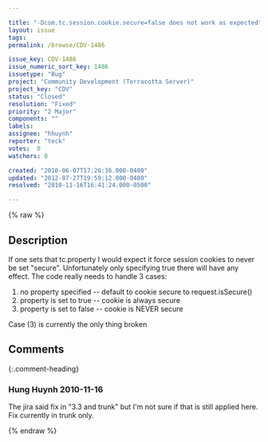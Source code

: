 ```yaml
---

title: "-Dcom.tc.session.cookie.secure=false does not work as expected"
layout: issue
tags: 
permalink: /browse/CDV-1486

issue_key: CDV-1486
issue_numeric_sort_key: 1486
issuetype: "Bug"
project: "Community Development (Terracotta Server)"
project_key: "CDV"
status: "Closed"
resolution: "Fixed"
priority: "2 Major"
components: ""
labels: 
assignee: "hhuynh"
reporter: "teck"
votes:  0
watchers: 0

created: "2010-06-07T17:26:36.000-0400"
updated: "2012-07-27T19:59:12.000-0400"
resolved: "2010-11-16T16:41:24.000-0500"

---
```




{% raw %}



## Description

<div markdown="1" class="description">

If one sets that tc.property I would expect it force session cookies to never be set "secure". Unfortunately only specifying true there will have any effect. The code really needs to handle 3 cases:

  1) no property specified -- default to cookie secure to request.isSecure()
  2) property is set to true -- cookie is always secure
  3) property is set to false -- cookie is NEVER secure 

Case (3) is currently the only thing broken


</div>

## Comments


{:.comment-heading}
### **Hung Huynh** <span class="date">2010-11-16</span>

<div markdown="1" class="comment">

The jira said fix in "3.3 and trunk" but I'm not sure if that is still applied here. Fix currently in trunk only. 

</div>



{% endraw %}
